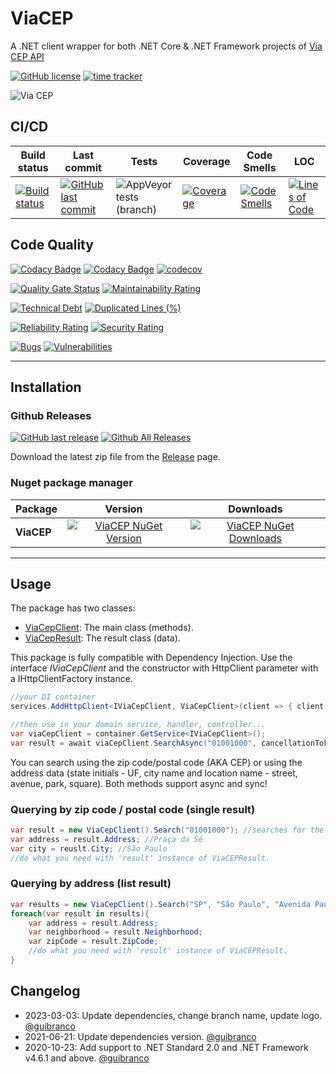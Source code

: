 # ViaCEP

A .NET client wrapper for both .NET Core & .NET Framework projects of [Via CEP API](https://viacep.com.br)

[![GitHub license](https://img.shields.io/github/license/guibranco/ViaCep)](https://github.com/guibranco/ViaCep)
[![time tracker](https://wakatime.com/badge/github/guibranco/ViaCEP.svg)](https://wakatime.com/badge/github/guibranco/ViaCEP)

![Via CEP](https://raw.githubusercontent.com/guibranco/viacep/main/logo.png)

## CI/CD

| Build status | Last commit | Tests | Coverage | Code Smells | LOC |
|--------------|-------------|-------|----------|-------------|-----|
| [![Build status](https://ci.appveyor.com/api/projects/status/9jnsy1e08jhyxl7j/branch/main?svg=true)](https://ci.appveyor.com/project/guibranco/ViaCEP) | [![GitHub last commit](https://img.shields.io/github/last-commit/guibranco/ViaCEP/main)](https://github.com/guibranco/ViaCEP) | ![AppVeyor tests (branch)](https://img.shields.io/appveyor/tests/guibranco/ViaCEP/main?compact_message) | [![Coverage](https://sonarcloud.io/api/project_badges/measure?project=guibranco_ViaCEP&metric=coverage)](https://sonarcloud.io/dashboard?id=guibranco_ViaCEP) | [![Code Smells](https://sonarcloud.io/api/project_badges/measure?project=guibranco_ViaCEP&metric=code_smells)](https://sonarcloud.io/dashboard?id=guibranco_ViaCEP) | [![Lines of Code](https://sonarcloud.io/api/project_badges/measure?project=guibranco_ViaCEP&metric=ncloc)](https://sonarcloud.io/dashboard?id=guibranco_ViaCEP)

## Code Quality

[![Codacy Badge](https://app.codacy.com/project/badge/Grade/483c4901f0ea4a0d99e69be931ced362)](https://www.codacy.com/gh/guibranco/ViaCEP/dashboard?utm_source=github.com&amp;utm_medium=referral&amp;utm_content=guibranco/ViaCEP&amp;utm_campaign=Badge_Grade)
[![Codacy Badge](https://app.codacy.com/project/badge/Coverage/483c4901f0ea4a0d99e69be931ced362)](https://www.codacy.com/gh/guibranco/ViaCEP/dashboard?utm_source=github.com&amp;utm_medium=referral&amp;utm_content=guibranco/ViaCEP&amp;utm_campaign=Badge_Grade)
[![codecov](https://codecov.io/gh/guibranco/ViaCEP/branch/main/graph/badge.svg)](https://codecov.io/gh/guibranco/ViaCEP)

[![Quality Gate Status](https://sonarcloud.io/api/project_badges/measure?project=guibranco_ViaCEP&metric=alert_status)](https://sonarcloud.io/dashboard?id=guibranco_ViaCEP)
[![Maintainability Rating](https://sonarcloud.io/api/project_badges/measure?project=guibranco_ViaCEP&metric=sqale_rating)](https://sonarcloud.io/dashboard?id=guibranco_ViaCEP)

[![Technical Debt](https://sonarcloud.io/api/project_badges/measure?project=guibranco_ViaCEP&metric=sqale_index)](https://sonarcloud.io/dashboard?id=guibranco_ViaCEP)
[![Duplicated Lines (%)](https://sonarcloud.io/api/project_badges/measure?project=guibranco_ViaCEP&metric=duplicated_lines_density)](https://sonarcloud.io/dashboard?id=guibranco_ViaCEP)

[![Reliability Rating](https://sonarcloud.io/api/project_badges/measure?project=guibranco_ViaCEP&metric=reliability_rating)](https://sonarcloud.io/dashboard?id=guibranco_ViaCEP)
[![Security Rating](https://sonarcloud.io/api/project_badges/measure?project=guibranco_ViaCEP&metric=security_rating)](https://sonarcloud.io/dashboard?id=guibranco_ViaCEP)

[![Bugs](https://sonarcloud.io/api/project_badges/measure?project=guibranco_ViaCEP&metric=bugs)](https://sonarcloud.io/dashboard?id=guibranco_ViaCEP)
[![Vulnerabilities](https://sonarcloud.io/api/project_badges/measure?project=guibranco_ViaCEP&metric=vulnerabilities)](https://sonarcloud.io/dashboard?id=guibranco_ViaCEP)

---

## Installation

### Github Releases

[![GitHub last release](https://img.shields.io/github/release-date/guibranco/ViaCEP.svg?style=flat)](https://github.com/guibranco/ViaCEP) [![Github All Releases](https://img.shields.io/github/downloads/guibranco/ViaCEP/total.svg?style=flat)](https://github.com/guibranco/ViaCEP)

Download the latest zip file from the [Release](https://github.com/GuiBranco/ViaCEP/releases) page.

### Nuget package manager

| Package | Version | Downloads |
|------------------|:-------:|:-------:|
| **ViaCEP** | [![ViaCEP NuGet Version](https://img.shields.io/nuget/v/ViaCEP.svg?style=flat)](https://www.nuget.org/packages/ViaCEP/) | [![ViaCEP NuGet Downloads](https://img.shields.io/nuget/dt/ViaCEP.svg?style=flat)](https://www.nuget.org/packages/ViaCEP/) |

---

## Usage

The package has two classes:

-   [ViaCepClient](https://github.com/guibranco/ViaCEP/blob/main/ViaCEP/ViaCepClient.cs): The main class (methods).
-   [ViaCepResult](https://github.com/guibranco/ViaCEP/blob/main/ViaCEP/ViaCepResult.cs): The result class (data).

This package is fully compatible with Dependency Injection. Use the interface *IViaCepClient* and the constructor with HttpClient parameter with a IHttpClientFactory instance.

```cs
//your DI container
services.AddHttpClient<IViaCepClient, ViaCepClient>(client => { client.BaseAddress = new Uri("https://viacep.com.br/"); });

//then use in your domain service, handler, controller...
var viaCepClient = container.GetService<IViaCepClient>();
var result = await viaCepClient.SearchAsync("01001000", cancellationToken);
```

You can search using the zip code/postal code (AKA CEP) or using the address data (state initials - UF, city name and location name - street, avenue, park, square). Both methods support async and sync!

### Querying by zip code / postal code (single result)

```cs
var result = new ViaCepClient().Search("01001000"); //searches for the postal code 01001-000
var address = result.Address; //Praça da Sé
var city = reuslt.City; //São Paulo
//do what you need with 'result' instance of ViaCEPResult.
```

### Querying by address (list result)

```cs
var results = new ViaCepClient().Search("SP", "São Paulo", "Avenida Paulista"); //search for the Avenida Paulista in São Paulo / SP
foreach(var result in results){
    var address = result.Address;
    var neighborhood = result.Neighborhood;
    var zipCode = result.ZipCode;
    //do what you need with 'result' instance of ViaCEPResult.
}
```

## Changelog

-   2023-03-03: Update dependencies, change branch name, update logo. [@guibranco](https://github.com/guibranco)
-   2021-06-21: Update dependencies version. [@guibranco](https://github.com/guibranco)
-   2020-10-23: Add support to .NET Standard 2.0 and .NET Framework v4.6.1 and above. [@guibranco](https://github.com/guibranco)
